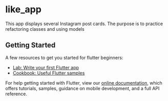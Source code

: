 # like_app

This app displays several Instagram post cards. The purpose is to practice refactoring classes and using models

## Getting Started

A few resources to get you started for flutter beginners:

- [Lab: Write your first Flutter app](https://flutter.dev/docs/get-started/codelab)
- [Cookbook: Useful Flutter samples](https://flutter.dev/docs/cookbook)

For help getting started with Flutter, view our
[online documentation](https://flutter.dev/docs), which offers tutorials,
samples, guidance on mobile development, and a full API reference.
